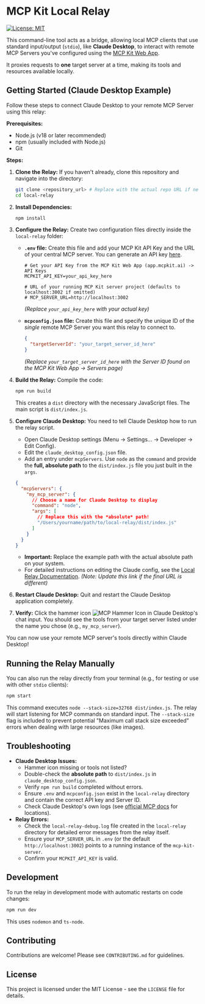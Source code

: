 # MCP Kit Local Relay

[![License: MIT](https://img.shields.io/badge/License-MIT-yellow.svg)](https://opensource.org/licenses/MIT)

This command-line tool acts as a bridge, allowing local MCP clients that use standard input/output (`stdio`), like **Claude Desktop**, to interact with remote MCP Servers you've configured using the [MCP Kit Web App](https://app.mcpkit.ai).

It proxies requests to **one** target server at a time, making its tools and resources available locally.

## Getting Started (Claude Desktop Example)

Follow these steps to connect Claude Desktop to your remote MCP Server using this relay:

**Prerequisites:**

- Node.js (v18 or later recommended)
- npm (usually included with Node.js)
- Git

**Steps:**

1.  **Clone the Relay:**
    If you haven't already, clone this repository and navigate into the directory:

    ```bash
    git clone <repository_url> # Replace with the actual repo URL if needed
    cd local-relay
    ```

2.  **Install Dependencies:**

    ```bash
    npm install
    ```

3.  **Configure the Relay:**
    Create two configuration files directly inside the `local-relay` folder:

    - **`.env` file:** Create this file and add your MCP Kit API Key and the URL of your central MCP server. You can generate an API key [here](https://app.mcpkit.ai/api-keys).

      ```dotenv
      # Get your API Key from the MCP Kit Web App (app.mcpkit.ai) -> API Keys
      MCPKIT_API_KEY=your_api_key_here

      # URL of your running MCP Kit server project (defaults to localhost:3002 if omitted)
      # MCP_SERVER_URL=http://localhost:3002
      ```

      _(Replace `your_api_key_here` with your actual key)_

    - **`mcpconfig.json` file:** Create this file and specify the unique ID of the _single_ remote MCP Server you want this relay to connect to.
      ```json
      {
        "targetServerId": "your_target_server_id_here"
      }
      ```
      _(Replace `your_target_server_id_here` with the Server ID found on the MCP Kit Web App -> Servers page)_

4.  **Build the Relay:**
    Compile the code:

    ```bash
    npm run build
    ```

    This creates a `dist` directory with the necessary JavaScript files. The main script is `dist/index.js`.

5.  **Configure Claude Desktop:**
    You need to tell Claude Desktop how to run the relay script.

    - Open Claude Desktop settings (Menu -> Settings... -> Developer -> Edit Config).
    - Edit the `claude_desktop_config.json` file.
    - Add an entry under `mcpServers`. Use `node` as the `command` and provide the **full, absolute path** to the `dist/index.js` file you just built in the `args`.

    ```json
    {
      "mcpServers": {
        "my_mcp_server": {
          // Choose a name for Claude Desktop to display
          "command": "node",
          "args": [
            // Replace this with the *absolute* path!
            "/Users/yourname/path/to/local-relay/dist/index.js"
          ]
        }
      }
    }
    ```

    - **Important:** Replace the example path with the actual absolute path on your system.
    - For detailed instructions on editing the Claude config, see the [Local Relay Documentation](https://docs.mcpkit.ai/essentials/local-relay). _(Note: Update this link if the final URL is different)_

6.  **Restart Claude Desktop:**
    Quit and restart the Claude Desktop application completely.

7.  **Verify:**
    Click the hammer icon ![MCP Hammer Icon](https://mintlify.s3.us-west-1.amazonaws.com/mcp/images/claude-desktop-mcp-hammer-icon.svg) in Claude Desktop's chat input. You should see the tools from your target server listed under the name you chose (e.g., `my_mcp_server`).

You can now use your remote MCP server's tools directly within Claude Desktop!

## Running the Relay Manually

You can also run the relay directly from your terminal (e.g., for testing or use with other `stdio` clients):

```bash
npm start
```

This command executes `node --stack-size=32768 dist/index.js`. The relay will start listening for MCP commands on standard input. The `--stack-size` flag is included to prevent potential "Maximum call stack size exceeded" errors when dealing with large resources (like images).

## Troubleshooting

- **Claude Desktop Issues:**
  - Hammer icon missing or tools not listed?
  - Double-check the **absolute path** to `dist/index.js` in `claude_desktop_config.json`.
  - Verify `npm run build` completed without errors.
  - Ensure `.env` and `mcpconfig.json` exist in the `local-relay` directory and contain the correct API key and Server ID.
  - Check Claude Desktop's own logs (see [official MCP docs](https://modelcontextprotocol.io/quickstart/user) for locations).
- **Relay Errors:**
  - Check the `local-relay-debug.log` file created in the `local-relay` directory for detailed error messages from the relay itself.
  - Ensure your `MCP_SERVER_URL` in `.env` (or the default `http://localhost:3002`) points to a running instance of the `mcp-kit-server`.
  - Confirm your `MCPKIT_API_KEY` is valid.

## Development

To run the relay in development mode with automatic restarts on code changes:

```bash
npm run dev
```

This uses `nodemon` and `ts-node`.

## Contributing

Contributions are welcome! Please see `CONTRIBUTING.md` for guidelines.

## License

This project is licensed under the MIT License - see the `LICENSE` file for details.
